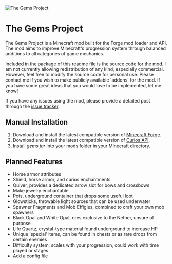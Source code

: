 ﻿![The Gems Project](https://i.imgur.com/Aw4s3n7.png)

# The Gems Project
The Gems Project is a Minecraft mod built for the Forge mod loader and API. The mod aims to improve Minecraft's progression system through balanced additions to all categories of game mechanics.

Included in the package of this readme file is the source code for the mod. I am not currently allowing redistribution of any kind, especially commercial. However, feel free to modify the source code for personal use. Please contact me if you wish to make publicly available 'addons' for the mod. If you have some great ideas that you would love to be implemented, let me know!

If you have any issues using the mod, please provide a detailed post through the [issue tracker](https://github.com/Foozey/The-Gems-Project/issues).

## Manual Installation
1. Download and install the latest compatible version of  [Minecraft Forge](https://files.minecraftforge.net/net/minecraftforge/forge/).
2. Download and install the latest compatible version of  [Curios API](https://www.curseforge.com/minecraft/mc-mods/curios).
3. Install  _gems.jar_  into your mods folder in your Minecraft directory.

## Planned Features
- Horse armor attributes
- Shield, horse armor, and curios enchantments
- Quiver, provides a dedicated arrow slot for bows and crossbows
- Make jewelry enchantable
- Pots, underground container that drops some useful loot
- Glowsticks, throwable light sources that can be used underwater
- Spawner Fragments and Mob Effigies, combined to craft your own mob spawners
- Black Opal and White Opal, ores exclusive to the Nether, unsure of purpose
- Life Quartz, crystal-type material found underground to increase HP
- Unique 'special' items, can be found in chests or as rare drops from certain enemies
- Difficulty system, scales with your progression, could work with time played or stages
- Add a config file